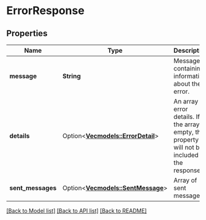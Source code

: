 # ErrorResponse

## Properties

Name | Type | Description | Notes
------------ | ------------- | ------------- | -------------
**message** | **String** | Message containing information about the error. | 
**details** | Option<[**Vec<models::ErrorDetail>**](ErrorDetail.md)> | An array of error details. If the array is empty, this property will not be included in the response. | [optional]
**sent_messages** | Option<[**Vec<models::SentMessage>**](SentMessage.md)> | Array of sent messages. | [optional]

[[Back to Model list]](../README.md#documentation-for-models) [[Back to API list]](../README.md#documentation-for-api-endpoints) [[Back to README]](../README.md)


